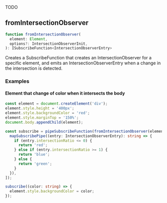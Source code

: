 TODO

## fromIntersectionObserver

```ts
function fromIntersectionObserver(
  element: Element,
  options?: IntersectionObserverInit,
): ISubscribeFunction<IntersectionObserverEntry>
```

Creates a SubscribeFunction that creates an IntersectionObserver for a specific element, and emits an
IntersectionObserverEntry when a change in the intersection is detected.

### Examples

#### Element that change of color when it intersects the body

```ts
const element = document.createElement('div');
element.style.height = '400px';
element.style.backgroundColor = 'red';
element.style.marginTop = '150%';
document.body.appendChild(element);

const subscribe = pipeSubscribeFunction(fromIntersectionObserver(element, { threshold: [0, 1] }), [
  mapSubscribePipe((entry: IntersectionObserverEntry): string => {
    if (entry.intersectionRatio <= 0) {
      return 'red';
    } else if (entry.intersectionRatio >= 1) {
      return 'blue';
    } else {
      return 'green';
    }
  }),
]);

subscribe((color: string) => {
  element.style.backgroundColor = color;
});
```


